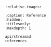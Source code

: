 ```{include} ../../README.md
:relative-images:

```



```{toctree}
:caption: Reference
:hidden:
:titlesonly:
:maxdepth: 1

api/streamad
references
```